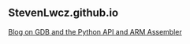 ## StevenLwcz.github.io

[Blog on GDB and the Python API and ARM Assembler](https://stevenlwcz.github.io/)
